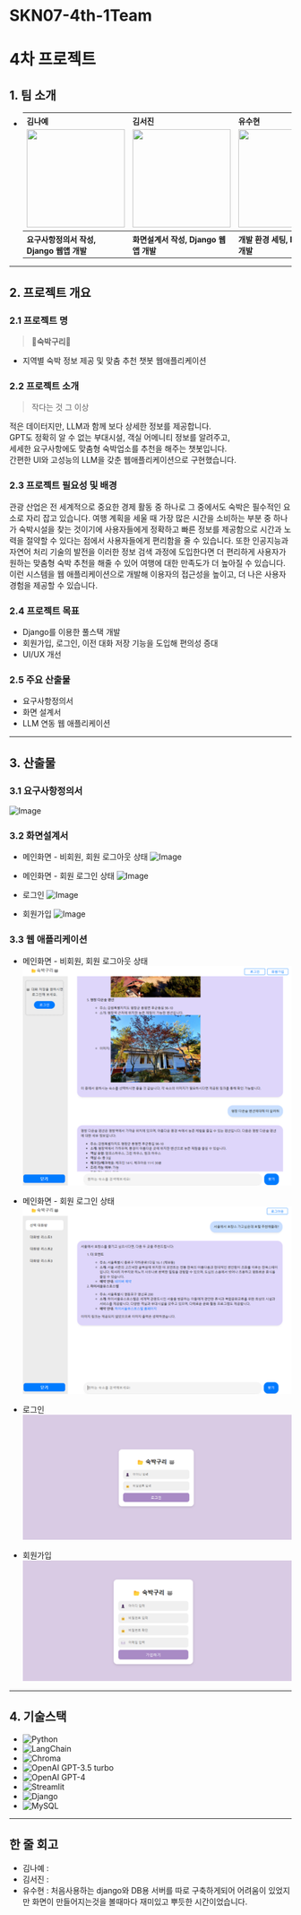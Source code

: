 # SKN07-4th-1Team


# 4차 프로젝트

## 1. 팀 소개
-
  <table>
  <tr>

    <th>김나예</th>
    <th>김서진</th>
    <th>유수현</th>
   
  </tr>

  <tr>
    <td><img src="https://github.com/user-attachments/assets/c53b820e-548d-48ec-bcaf-c35a0194ebf5" width="175" height="175"></td>
    <td><img src= "https://github.com/user-attachments/assets/0d1d8199-6d3b-4a1f-bdcc-2cd503ae7792" width="175" height="175"></td>
    <td><img src="https://github.com/user-attachments/assets/da1ae31d-546f-4717-9960-71434d07b5de" width="175" height="175"></td>
  </tr>
  <tr>

    <th>요구사항정의서 작성, Django 웹앱 개발</th>
    <th>화면설계서 작성, Django 웹앱 개발</th>
    <th>개발 환경 세팅, Django 웹앱 개발</th>
  </tr>
  </table>

---
 
## 2. 프로젝트 개요

### 2.1 프로젝트 명

> **📂숙박구리🦝**
- 지역별 숙박 정보 제공 및 맞춤 추천 챗봇 웹애플리케이션

### 2.2 프로젝트 소개

> 작다는 것 그 이상

적은 데이터지만, LLM과 함께 보다 상세한 정보를 제공합니다.<br>
GPT도 정확히 알 수 없는 부대시설, 객실 어메니티 정보를 알려주고,<br>
세세한 요구사항에도 맞춤형 숙박업소를 추천을 해주는 챗봇입니다.<br>
간편한 UI와 고성능의 LLM을 갖춘 웹애플리케이션으로 구현했습니다.

### 2.3 프로젝트 필요성 및 배경
  
관광 산업은 전 세계적으로 중요한 경제 활동 중 하나로 그 중에서도 숙박은 필수적인 요소로 자리 잡고 있습니다. 여행 계획을 세울 때 가장 많은 시간을 소비하는 부분 중 하나가 숙박시설을 찾는 것이기에 사용자들에게 정확하고 빠른 정보를 제공함으로 시간과 노력을 절약할 수 있다는 점에서 사용자들에게 편리함을 줄 수 있습니다. 또한 인공지능과 자연어 처리 기술의 발전을 이러한 정보 검색 과정에 도입한다면 더 편리하게 사용자가 원하는 맞춤형 숙박 추천을 해줄 수 있어 여행에 대한 만족도가 더 높아질 수 있습니다.<br>
이런 시스템을 웹 애플리케이션으로 개발해 이용자의 접근성을 높이고, 더 나은 사용자 경험을 제공할 수 있습니다. 

  
### 2.4 프로젝트 목표

- Django를 이용한 풀스택 개발
- 회원가입, 로그인, 이전 대화 저장 기능을 도입해 편의성 증대
- UI/UX 개선


### 2.5 주요 산출물
- 요구사항정의서
- 화면 설계서
- LLM 연동 웹 애플리케이션
  
---

## 3. 산출물
### 3.1 요구사항정의서
![Image](https://github.com/user-attachments/assets/d6df2d6c-f11c-47c8-8eb7-67ded7fdab22)

### 3.2 화면설계서
- 메인화면 - 비회원, 회원 로그아웃 상태
  ![Image](https://github.com/user-attachments/assets/216799a4-d11b-4423-97ce-268e063ff6a7)

- 메인화면 - 회원 로그인 상태
  ![Image](https://github.com/user-attachments/assets/972908ae-ec3f-4beb-8927-c82079aeefe7)

- 로그인
  ![Image](https://github.com/user-attachments/assets/c0c793d6-725e-4b08-8dea-107e3f90c53f)

- 회원가입
  ![Image](https://github.com/user-attachments/assets/176829e8-ea6a-4aef-9ce6-a3c3ffbd876b)

### 3.3 웹 애플리케이션
- 메인화면 - 비회원, 회원 로그아웃 상태
  ![Image](img/image1.png)

- 메인화면 - 회원 로그인 상태
  ![Image](img/image2.png)

- 로그인
  ![Image](img/image3.png)
  
- 회원가입
  ![Image](img/image4.png)

---

## 4. 기술스택
 - ![Python](https://img.shields.io/badge/Python-3.12-blue?logo=python&logoColor=white)
 - ![LangChain](https://img.shields.io/badge/LangChain-0.1.16-orange)
 - ![Chroma](https://img.shields.io/badge/Chroma-Vector%20DB-0091FF?style=flat&logo=pinecone&logoColor=white)
 - ![OpenAI GPT-3.5 turbo](https://img.shields.io/badge/OpenAI-GPT--3.5--turbo-blueviolet?logo=openai&logoColor=white)
 - ![OpenAI GPT-4](https://img.shields.io/badge/OpenAI-GPT--4-blueviolet?logo=openai&logoColor=white)
 - ![Streamlit](https://img.shields.io/badge/Streamlit-1.39.0-red?logo=streamlit&logoColor=white)
 - ![Django](https://img.shields.io/badge/django-092E20?style=flat-square&logo=django&logoColor=white)
 - ![MySQL](https://img.shields.io/badge/MariaDB-003545?style=flat-square&logo=mariaDB&logoColor=white)
---

## 한 줄 회고
- 김나예 :
- 김서진 :
- 유수현 : 처음사용하는 django와 DB용 서버를 따로 구축하게되어 어려움이 있었지만 화면이 만들어지는것을 볼때마다 재미있고 뿌듯한 시간이었습니다.

